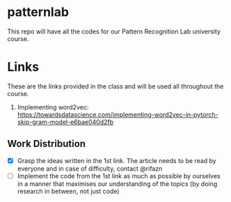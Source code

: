 # patternlab
This repo will have all the codes for our Pattern Recognition Lab university course.

# Links
These are the links provided in the class and will be used all throughout the course.

1. Implementing word2vec: https://towardsdatascience.com/implementing-word2vec-in-pytorch-skip-gram-model-e6bae040d2fb

## Work Distribution
- [x] Grasp the ideas written in the 1st link. The article needs to be read by everyone and in case of difficulty, contact @rifazn
- [ ] Implement the code from the 1st link as much as possible by ourselves in a manner that maximises our understanding of the topics (by doing research in between, not just code)
